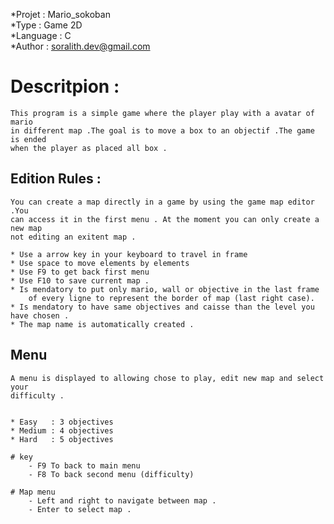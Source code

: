 *Projet   : Mario_sokoban  
*Type     : Game 2D  
*Language : C  
*Author   : soralith.dev@gmail.com  
 
  
  
# Descritpion :
    This program is a simple game where the player play with a avatar of mario
    in different map .The goal is to move a box to an objectif .The game is ended
    when the player as placed all box .  
    
## Edition Rules :  
    
    You can create a map directly in a game by using the game map editor .You
    can access it in the first menu . At the moment you can only create a new map
    not editing an exitent map .  
    
    * Use a arrow key in your keyboard to travel in frame    
    * Use space to move elements by elements       
    * Use F9 to get back first menu   
    * Use F10 to save current map .    
    * Is mendatory to put only mario, wall or objective in the last frame  
        of every ligne to represent the border of map (last right case).
    * Is mendatory to have same objectives and caisse than the level you have chosen .  
    * The map name is automatically created .  
    
## Menu  
    
    A menu is displayed to allowing chose to play, edit new map and select your 
    difficulty .  
    
    
    * Easy   : 3 objectives 
    * Medium : 4 objectives  
    * Hard   : 5 objectives  
    
    # key  
        - F9 To back to main menu  
        - F8 To back second menu (difficulty)  
        
    # Map menu  
        - Left and right to navigate between map .  
        - Enter to select map .  

    
